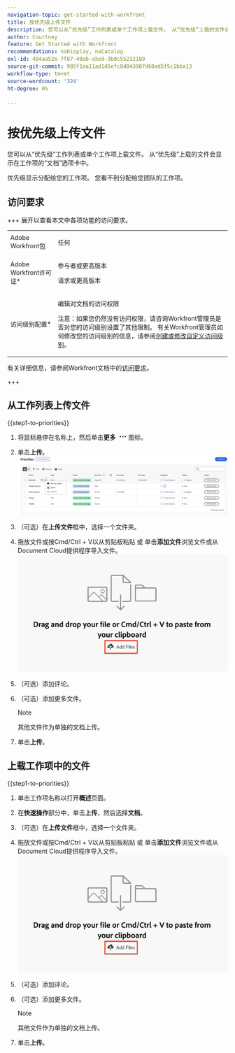 ```yaml
---
navigation-topic: get-started-with-workfront
title: 按优先级上传文件
description: 您可以从“优先级”工作列表或单个工作项上载文件。 从“优先级”上载的文件会显示在工作项的“文档”选项卡中。
author: Courtney
feature: Get Started with Workfront
recommendations: noDisplay, noCatalog
exl-id: 484aa52e-7f87-40ab-a5e9-3b0c55232189
source-git-commit: 985f1aa11ad1d5efc8d043907d60ad5f5c1bba13
workflow-type: tm+mt
source-wordcount: '324'
ht-degree: 0%

---
```


# 按优先级上传文件

您可以从“优先级”工作列表或单个工作项上载文件。 从“优先级”上载的文件会显示在工作项的“文档”选项卡中。

优先级显示分配给您的工作项。 您看不到分配给您团队的工作项。

## 访问要求

+++ 展开以查看本文中各项功能的访问要求。

<table style="table-layout:auto"> 
 <col> 
 <col> 
 <tbody> 
  <tr> 
   <td role="rowheader">Adobe Workfront包</td> 
   <td> <p>任何</p> </td> 
  </tr> 
  <tr> 
   <td role="rowheader">Adobe Workfront许可证*</td> 
   <td> 
   <p>参与者或更高版本</p> 
   <p>请求或更高版本</p> </td> 
  </tr> 
  <tr> 
   <td role="rowheader">访问级别配置*</td> 
   <td> <p>编辑对文档的访问权限</p> <p>注意：如果您仍然没有访问权限，请咨询Workfront管理员是否对您的访问级别设置了其他限制。 有关Workfront管理员如何修改您的访问级别的信息，请参阅<a href="../../administration-and-setup/add-users/configure-and-grant-access/create-modify-access-levels.md" class="MCXref xref">创建或修改自定义访问级别</a>。</p> </td> 
  </tr> 
 </tbody> 
</table>

有关详细信息，请参阅Workfront文档中的[访问要求](/help/quicksilver/administration-and-setup/add-users/access-levels-and-object-permissions/access-level-requirements-in-documentation.md)。

+++

## 从工作列表上传文件

{{step1-to-priorities}}

1. 将鼠标悬停在名称上，然后单击&#x200B;**更多** ![更多图标](assets/more-icon.png)图标。
1. 单击&#x200B;**上传**。
   ![更新、记录时间和上传](assets/update-log-upload.png)
1. （可选）在&#x200B;**上传文件**&#x200B;框中，选择一个文件夹。
1. 拖放文件或按Cmd/Ctrl + V以从剪贴板粘贴
或
单击**添加文件**浏览文件或从Document Cloud提供程序导入文件。
   ![添加文件](assets/add-files.png)
1. （可选）添加评论。
1. （可选）添加更多文件。

   >[!NOTE]
   >
   >其他文件作为单独的文档上传。
1. 单击&#x200B;**上传**。

## 上载工作项中的文件

{{step1-to-priorities}}

1. 单击工作项名称以打开&#x200B;**概述**&#x200B;页面。
1. 在&#x200B;**快速操作**&#x200B;部分中，单击&#x200B;**上传**，然后选择&#x200B;**文档**。
1. （可选）在&#x200B;**上传文件**&#x200B;框中，选择一个文件夹。
1. 拖放文件或按Cmd/Ctrl + V以从剪贴板粘贴
或
单击**添加文件**浏览文件或从Document Cloud提供程序导入文件。
   ![添加文件](assets/add-files.png)
1. （可选）添加评论。
1. （可选）添加更多文件。

   >[!NOTE]
   >
   >其他文件作为单独的文档上传。
1. 单击&#x200B;**上传**。
